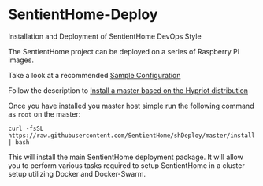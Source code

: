 # SentientHome-Deploy

Installation and Deployment of SentientHome DevOps Style

The SentientHome project can be deployed on a series of Raspberry PI images.

Take a look at a recommended [Sample Configuration](https:./SAMPLECONFIG.md)

Follow the description to [Install a master based on the Hypriot distribution](https:./HYPRIOT.md)

Once you have installed you master host simple run the following command as
`root` on the master:

```
curl -fsSL https://raw.githubusercontent.com/SentientHome/shDeploy/master/install | bash
```

This will install the main SentientHome deployment package. It will allow you to
perform various tasks required to setup SentientHome in a cluster setup
utilizing Docker and Docker-Swarm.
